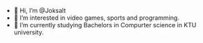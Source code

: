 - 👋 Hi, I’m @Joksalt
- 👀 I’m interested in video games, sports and programming.
- 🌱 I’m currently studying Bachelors in Compurter science in KTU university.

<!---
Joksalt/Joksalt is a ✨ special ✨ repository because its `README.md` (this file) appears on your GitHub profile.
You can click the Preview link to take a look at your changes.
--->
